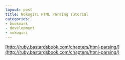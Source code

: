 ```yaml
---
layout: post
title: Nokogiri HTML Parsing Tutorial
categories:
- bookmark
- development
- nokogiri
---
```


[http://ruby.bastardsbook.com/chapters/html-parsing/](http://ruby.bastardsbook.com/chapters/html-parsing/)